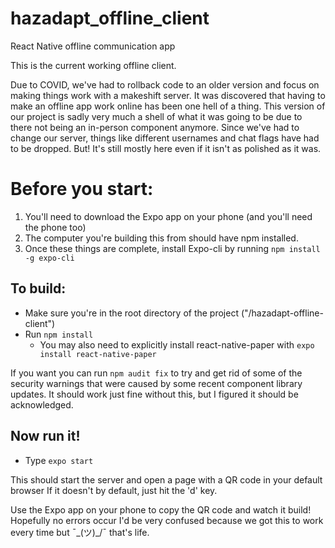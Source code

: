 # hazadapt_offline_client
React Native offline communication app


This is the current working offline client. 

Due to COVID, we've had to rollback code to an older version and focus on making things work with a makeshift server.
It was discovered that having to make an offline app work online has been one hell of a thing.
This version of our project is sadly very much a shell of what it was going to be due to there not being an in-person
component anymore. Since we've had to change our server, things like different usernames and chat flags have had
to be dropped. But! It's still mostly here even if it isn't as polished as it was.

# Before you start:
1. You'll need to download the Expo app on your phone (and you'll need the phone too)
2. The computer you're building this from should have npm installed.
3. Once these things are complete, install Expo-cli by running `npm install -g expo-cli`

## To build:
- Make sure you're in the root directory of the project ("/hazadapt-offline-client")
- Run `npm install`
  - You may also need to explicitly install react-native-paper with `expo install react-native-paper`

If you want you can run `npm audit fix` to try and get rid of some of the security warnings that were caused by some recent component
library updates. It should work just fine without this, but I figured it should be acknowledged.

## Now run it!
- Type `expo start`

This should start the server and open a page with a QR code in your default browser
If it doesn't by default, just hit the 'd' key.

Use the Expo app on your phone to copy the QR code and watch it build! Hopefully no errors occur I'd be very confused because
we got this to work every time but ¯\_(ツ)_/¯ that's life.
